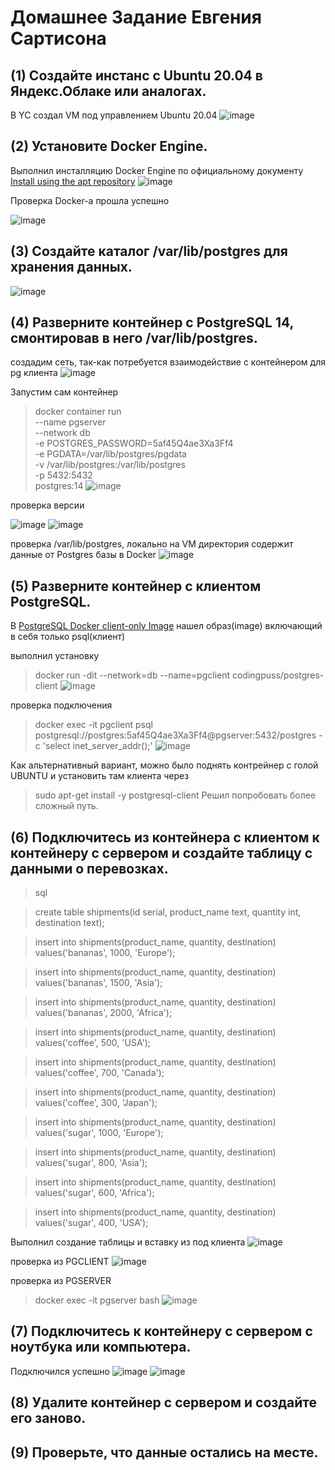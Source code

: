 # Домашнее Задание Евгения Сартисона #



## (1) Создайте инстанс с Ubuntu 20.04 в Яндекс.Облаке или аналогах. ##
В YC создал VM под управлением Ubuntu 20.04
![image](https://github.com/user-attachments/assets/e85a0ef2-c775-46fc-8922-1e1f72fefe61)


## (2) Установите Docker Engine. ##
Выполнил инсталляцию Docker Engine по официальному документу [Install using the apt repository](https://docs.docker.com/engine/install/ubuntu/)
![image](https://github.com/user-attachments/assets/23e4edf9-764e-4a77-84cb-e7c8c5b94747)

Проверка Docker-а прошла успешно

![image](https://github.com/user-attachments/assets/4f512a63-3628-490c-8ae5-9215f493093b)



## (3) Создайте каталог /var/lib/postgres для хранения данных. ##
![image](https://github.com/user-attachments/assets/27d4c310-ce5c-4917-a989-76756838a9ae)



## (4) Разверните контейнер с PostgreSQL 14, смонтировав в него /var/lib/postgres. ##

создадим сеть, так-как потребуется взаимодействие с контейнером для pg клиента
![image](https://github.com/user-attachments/assets/a5155ca2-6266-4640-92f7-9de98d5cb7cd)

Запустим сам контейнер
>docker container run \
>--name pgserver \
>--network db \
>-e POSTGRES_PASSWORD=5af45Q4ae3Xa3Ff4 \
>-e PGDATA=/var/lib/postgres/pgdata \
>-v /var/lib/postgres:/var/lib/postgres \
>-p 5432:5432  \
>postgres:14
![image](https://github.com/user-attachments/assets/85d54ce9-9f7a-43de-9a62-5a053100ed03)


проверка версии

![image](https://github.com/user-attachments/assets/bcddf793-f9ac-4104-b08e-96066efafdf0)
![image](https://github.com/user-attachments/assets/d38a39c5-d706-4a4c-822b-2f6bfb10e264)

проверка /var/lib/postgres, локально на VM директория содержит данные от Postgres базы в Docker
![image](https://github.com/user-attachments/assets/b746756b-6fb8-439f-8b98-495941cf6acf)




## (5) Разверните контейнер с клиентом PostgreSQL. ##
В [PostgreSQL Docker client-only Image](https://datmt.com/backend/quering-postgresql-with-docker/) нашел образ(image) включающий в себя только psql(клиент)

выполнил установку
>docker run -dit --network=db --name=pgclient codingpuss/postgres-client
![image](https://github.com/user-attachments/assets/88c022fa-683c-4d61-96e9-6babd5fad9a2)

проверка подключения
>docker exec -it pgclient psql postgresql://postgres:5af45Q4ae3Xa3Ff4@pgserver:5432/postgres -c 'select inet_server_addr();'
![image](https://github.com/user-attachments/assets/ce6bb8d6-0bdd-406c-b214-3f489a0ae021)

Как альтернативный вариант, можно было поднять контрейнер с голой UBUNTU и установить там клиента через
>sudo apt-get install -y postgresql-client
Решил попробовать более сложный путь. 


## (6) Подключитесь из контейнера с клиентом к контейнеру с сервером и создайте таблицу с данными о перевозках. ##

  >sql

  >create table shipments(id serial, product_name text, quantity int, destination text);
   
   >insert into shipments(product_name, quantity, destination) values('bananas', 1000, 'Europe');
 
   >insert into shipments(product_name, quantity, destination) values('bananas', 1500, 'Asia');
   
   >insert into shipments(product_name, quantity, destination) values('bananas', 2000, 'Africa');

   >insert into shipments(product_name, quantity, destination) values('coffee', 500, 'USA');
   
   >insert into shipments(product_name, quantity, destination) values('coffee', 700, 'Canada');
   
   >insert into shipments(product_name, quantity, destination) values('coffee', 300, 'Japan');
   
   >insert into shipments(product_name, quantity, destination) values('sugar', 1000, 'Europe');
   
   >insert into shipments(product_name, quantity, destination) values('sugar', 800, 'Asia');
   
   >insert into shipments(product_name, quantity, destination) values('sugar', 600, 'Africa');
   
   >insert into shipments(product_name, quantity, destination) values('sugar', 400, 'USA');

Выполнил создание таблицы и вставку из под клиента
![image](https://github.com/user-attachments/assets/55cbcb64-0d03-495b-82ed-a09d52a50381)

проверка из PGCLIENT
![image](https://github.com/user-attachments/assets/8a10f20f-1a16-488d-89df-5b1eb6f8e985)


проверка из PGSERVER
>docker exec -it pgserver bash
![image](https://github.com/user-attachments/assets/1f89a306-e715-4566-b84a-c26e1c2b7f27)

   
## (7) Подключитесь к контейнеру с сервером с ноутбука или компьютера. ##
Подключился успешно
![image](https://github.com/user-attachments/assets/0938f8a0-809f-4c38-9382-a72313a9eadf)
![image](https://github.com/user-attachments/assets/4321c004-3b77-45c9-9ee6-6cd7b07d7e70)


## (8) Удалите контейнер с сервером и создайте его заново. ##

## (9) Проверьте, что данные остались на месте. ##
